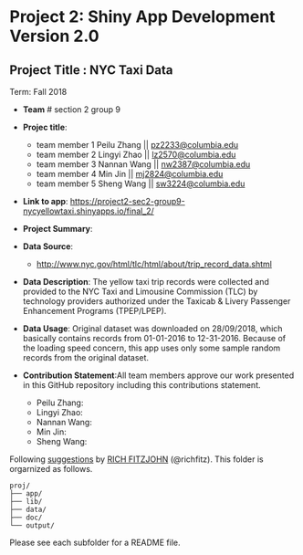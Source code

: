 # Project 2: Shiny App Development Version 2.0


## Project Title : NYC Taxi Data
Term: Fall 2018

+ **Team** # section 2 group 9
+ **Projec title**: 
	+ team member 1 Peilu Zhang || pz2233@columbia.edu
	+ team member 2 Lingyi Zhao || lz2570@columbia.edu
	+ team member 3 Nannan Wang || nw2387@columbia.edu
	+ team member 4 Min Jin || mj2824@columbia.edu
	+ team member 5 Sheng Wang || sw3224@columbia.edu

+ **Link to app**:
https://project2-sec2-group9-nycyellowtaxi.shinyapps.io/final_2/

+ **Project Summary**: 

+ **Data Source**:
	- http://www.nyc.gov/html/tlc/html/about/trip_record_data.shtml

+ **Data Description**: The yellow taxi trip records were collected and provided to the NYC Taxi and Limousine Commission (TLC) by technology providers authorized under the Taxicab & Livery Passenger Enhancement Programs (TPEP/LPEP).

+ **Data Usage**: Original dataset was downloaded on 28/09/2018, which basically contains records from 01-01-2016 to 12-31-2016. Because of the loading speed concern, this app uses only some sample random records from the original dataset.

+ **Contribution Statement**:All team members approve our work presented in this GitHub repository including this contributions statement.
   + Peilu Zhang: 
   + Lingyi Zhao: 
   + Nannan Wang: 
   + Min Jin: 
   + Sheng Wang: 
   

  
Following [suggestions](http://nicercode.github.io/blog/2013-04-05-projects/) by [RICH FITZJOHN](http://nicercode.github.io/about/#Team) (@richfitz). This folder is orgarnized as follows.

```
proj/
├── app/
├── lib/
├── data/
├── doc/
└── output/
```

Please see each subfolder for a README file.
